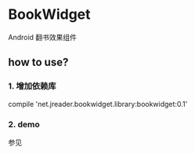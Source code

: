 # BookWidget
Android 翻书效果组件

## how to use?
### 1. 增加依赖库
compile 'net.jreader.bookwidget.library:bookwidget:0.1'
### 2. demo
参见
